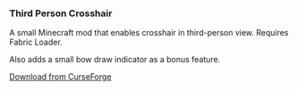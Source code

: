 ### Third Person Crosshair

A small Minecraft mod that enables crosshair in third-person view. Requires Fabric Loader.

Also adds a small bow draw indicator as a bonus feature.

[Download from CurseForge](https://www.curseforge.com/minecraft/mc-mods/third-person-crosshair-fabric/files/all)

